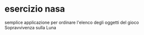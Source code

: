 # esercizio nasa
semplice applicazione per ordinare l'elenco degli oggetti del gioco Sopravvivenza sulla Luna
